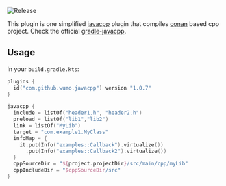 ![Release](https://img.shields.io/maven-metadata/v/https/plugins.gradle.org/m2/com/github/wumo/gradle-javacpp-plugin/maven-metadata.xml.svg?label=com.github.wumo.javacpp)

This plugin is one simplified [javacpp](https://github.com/bytedeco/javacpp) plugin that compiles [conan](https://conan.io/) based cpp project. Check the official [gradle-javacpp](https://github.com/bytedeco/gradle-javacpp).

## Usage
In your `build.gradle.kts`:
```kotlin
plugins {
  id("com.github.wumo.javacpp") version "1.0.7"
}

javacpp {
  include = listOf("header1.h", "header2.h")
  preload = listOf("lib1","lib2")
  link = listOf("MyLib")
  target = "com.example1.MyClass"
  infoMap = {
    it.put(Info("examples::Callback").virtualize())
      .put(Info("examples::Callback2").virtualize())
  }
  cppSourceDir = "${project.projectDir}/src/main/cpp/myLib"
  cppIncludeDir = "$cppSourceDir/src"
}
```
